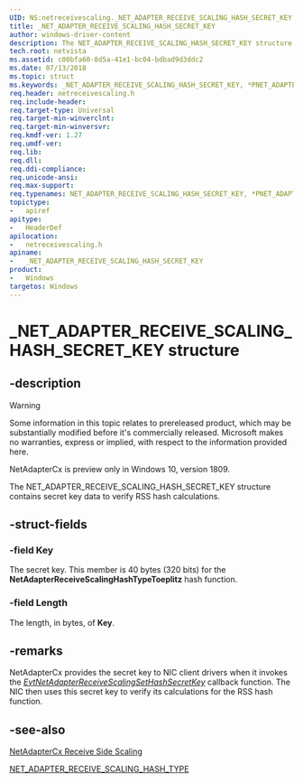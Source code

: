 ```yaml
---
UID: NS:netreceivescaling._NET_ADAPTER_RECEIVE_SCALING_HASH_SECRET_KEY
title: _NET_ADAPTER_RECEIVE_SCALING_HASH_SECRET_KEY
author: windows-driver-content
description: The NET_ADAPTER_RECEIVE_SCALING_HASH_SECRET_KEY structure contains secret key data to verify RSS hash calculations.
tech.root: netvista
ms.assetid: c00bfa60-8d5a-41e1-bc04-bdbad9d3ddc2
ms.date: 07/13/2018
ms.topic: struct
ms.keywords: _NET_ADAPTER_RECEIVE_SCALING_HASH_SECRET_KEY, *PNET_ADAPTER_RECEIVE_SCALING_HASH_SECRET_KEY, NET_ADAPTER_RECEIVE_SCALING_HASH_SECRET_KEY, 
req.header: netreceivescaling.h
req.include-header:
req.target-type: Universal
req.target-min-winverclnt:
req.target-min-winversvr:
req.kmdf-ver: 1.27
req.umdf-ver:
req.lib:
req.dll:
req.ddi-compliance:
req.unicode-ansi:
req.max-support:
req.typenames: NET_ADAPTER_RECEIVE_SCALING_HASH_SECRET_KEY, *PNET_ADAPTER_RECEIVE_SCALING_HASH_SECRET_KEY
topictype: 
-	apiref
apitype: 
-	HeaderDef
apilocation: 
-	netreceivescaling.h
apiname: 
-	_NET_ADAPTER_RECEIVE_SCALING_HASH_SECRET_KEY
product:
-	Windows
targetos: Windows
---
```


# _NET_ADAPTER_RECEIVE_SCALING_HASH_SECRET_KEY structure

## -description
> [!WARNING]
> Some information in this topic relates to prereleased product, which may be substantially modified before it's commercially released. Microsoft makes no warranties, express or implied, with respect to the information provided here.
>
> NetAdapterCx is preview only in Windows 10, version 1809.

The NET_ADAPTER_RECEIVE_SCALING_HASH_SECRET_KEY structure contains secret key data to verify RSS hash calculations.

## -struct-fields

### -field Key
The secret key. This member is 40 bytes (320 bits) for the **NetAdapterReceiveScalingHashTypeToeplitz** hash function.

### -field Length
The length, in bytes, of **Key**.

## -remarks
NetAdapterCx provides the secret key to NIC client drivers when it invokes the *[EvtNetAdapterReceiveScalingSetHashSecretKey](nc-netreceivescaling-evt_net_adapter_receive_scaling_set_hash_secret_key.md)* callback function. The NIC then uses this secret key to verify its calculations for the RSS hash function.



## -see-also

[NetAdapterCx Receive Side Scaling](https://docs.microsoft.com/windows-hardware/drivers/netcx/netadaptercx-receive-side-scaling-rss-)

[NET_ADAPTER_RECEIVE_SCALING_HASH_TYPE](ne-netreceivescaling-_net_adapter_receive_scaling_hash_type.md)
